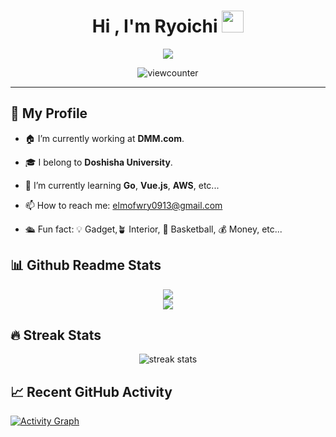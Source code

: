 
<h1 align="center">Hi , I'm Ryoichi <img src="https://media.giphy.com/media/hvRJCLFzcasrR4ia7z/giphy.gif" width="35"></h1>

<p align="center">
  <a href="https://github.com/DenverCoder1/readme-typing-svg"><img src="https://readme-typing-svg.herokuapp.com?lines=Backend+Engineer;Major+in+Information+Engineering;Always%20learning%20new%20things&center=true&width=500&height=50"></a>
</p>

<p align="center"> <img src="https://komarev.com/ghpvc/?username=ryoichinakai&label=Profile%20views&color=0e75b6&style=flat" alt="viewcounter" /> </p>

<hr>

## 🤔 My Profile 

- 🏠 I’m currently working at **DMM.com**.


- 🎓 I belong to **Doshisha University**. 


- 🌱 I’m currently learning **Go**, **Vue.js**, **AWS**, etc...


- 📫 How to reach me: elmofwry0913@gmail.com


- 🛳 Fun fact: 💡 Gadget,🪴 Interior, 🏀 Basketball, 💰 Money, etc... 

## 📊 Github Readme Stats

<div align="center">
  <a href="https://github.com/RyoichiNakai">
    <img src="https://github-readme-stats.vercel.app/api?username=RyoichiNakai&show_icons=true&count_private=true&theme=nord" />
  </a>
</div>

<div align="center">
   <a href="https://github.com/RyoichiNakai">
    <img src="https://github-readme-stats.vercel.app/api/top-langs/?username=RyoichiNakai&count_praivate=true&theme=nord&langs_count=6&exclude_repo=docker-wordpress-mysql-blog,atcorder&layout=compact" />
  </a>
</div>

## 🔥 Streak Stats

<p align="center"><img src="http://github-readme-streak-stats.herokuapp.com?user=RyoichiNakai&theme=nord&hide_border=true" alt="streak stats"  /></p>

## 📈 Recent GitHub Activity

   <a href="https://github.com/Candida18"><img alt="Activity Graph" src="https://activity-graph.herokuapp.com/graph?username=ryoichinakai&custom_title=Ryoichi%20Nakai's%20Contribution%20Graph&theme=nord" /></a>


<!-- TODO: Twitter Facebookなどのコンタクト先を記載 -->
